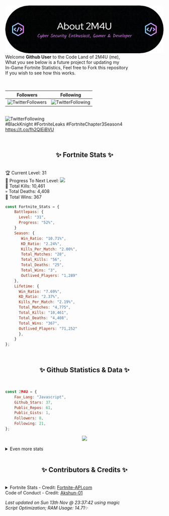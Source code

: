
  ![Header](./src/github-banner.png)
  <br>
  Welcome **Github User** to the Code Land of 2M4U (me),<br>
  What you see below is a future project for updating my<br>
  In-Game Fortnite Statistics, Feel free to Fork this repository<br>
  If you wish to see how this works.
  <br><br>
  <br>
  
  | Followers  | Following |
  | ---------- |:---------:|
  | ![TwitterFollowers](https://img.shields.io/badge/Twitter%20Followers-81-blue)  | ![TwitterFollowing](https://img.shields.io/badge/Twitter%20Following-232-blue)  |


  <br>![TwitterFollowing](https://img.shields.io/badge/Latest%20Tweet--blue)<br>
  #BlackKnight #FortniteLeaks #FortniteChapter3Season4 https://t.co/fh2QlEiBVU
   
  <br><h2 align="center"> ✨ Fortnite Stats ✨</h2><br>
  🏆 Current Level: 31<br>
  🎉 Progress To Next Level: ![](https://geps.dev/progress/52)<br>
  🎯 Total Kills: 10,461<br>
  💀 Total Deaths: 4,408<br>
  👑 Total Wins: 367<br>

```js
const Fortnite_Stats = {
    Battlepass: {
      Level: "31",
      Progress: "52%",    
    }
    Season: { 
       Win_Ratio: "10.71%",
       KD_Ratio: "2.24%",
       Kills_Per_Match: "2.00%",
       Total_Matches: "28",
       Total_Kills: "56",
       Total_Deaths: "25",
       Total_Wins: "3",
       Outlived_Players: "1,289"
    },
    Lifetime: {
      Win_Ratio: "7.69%",
      KD_Ratio: "2.37%",
      Kills_Per_Match: "2.19%",
      Total_Matches: "4,775",
      Total_Kills: "10,461",
      Total_Deaths: "4,408",
      Total_Wins: "367",
      Outlived_Players: "71,252"
      },
    }
}; 
```


<br><h2 align="center"> ✨ Github Statistics & Data ✨</h2><br>

```js
const 2M4U = {
    Fav_Lang: "Javascript",
    Github_Stars: 37,
    Public_Repos: 61,
    Public_Gists: 1,
    Followers: 8,
    Following: 21,
}; 
```

<p align="center">
<img src="https://github-readme-streak-stats.herokuapp.com/?user=2M4U&theme=tokyonight">
</p>
<details>
  <summary>
      Even more stats
  </summary>
  <p align="center">
    <img src="https://github-profile-trophy.vercel.app/?username=2M4U&theme=dracula">
    <img src="https://github-readme-stats.vercel.app/api?username=2M4U&theme=tokyonight&count_private=true&show_icons=true&include_all_commits=true">
  </p>
</details>
<br><h2 align="center"> ✨ Contributors & Credits ✨</h2><br>
<details>
  <summary>
      Fortnite Stats - Credit: <a href="https://fortnite-api.com/?utm_source=github.com/2M4U/2M4U">Fortnite-API.com</a><br>
      Code of Conduct - Credit: <a href="https://github.com/Akshun-01">Akshun-01</a>
  </summary>
</details>

<!-- Last updated on Sun Nov 13 2022 23:37:42 GMT+0000 (Coordinated Universal Time) ;-;-->
<i>Last updated on  Sun 13th Nov @ 23:37:42 using magic<br>
Script Optimization; RAM Usage: 14.71</i>✨